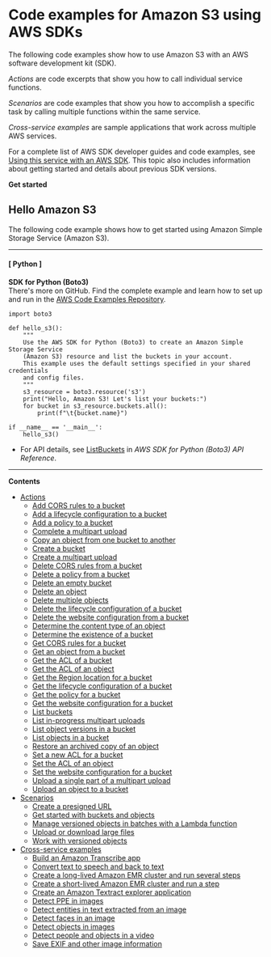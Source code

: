 # Code examples for Amazon S3 using AWS SDKs<a name="service_code_examples"></a>

The following code examples show how to use Amazon S3 with an AWS software development kit \(SDK\)\. 

*Actions* are code excerpts that show you how to call individual service functions\.

*Scenarios* are code examples that show you how to accomplish a specific task by calling multiple functions within the same service\.

*Cross\-service examples* are sample applications that work across multiple AWS services\.

For a complete list of AWS SDK developer guides and code examples, see [Using this service with an AWS SDK](UsingAWSSDK.md#sdk-general-information-section)\. This topic also includes information about getting started and details about previous SDK versions\.

**Get started**

## Hello Amazon S3<a name="example_s3_Hello_section"></a>

The following code example shows how to get started using Amazon Simple Storage Service \(Amazon S3\)\.

------
#### [ Python ]

**SDK for Python \(Boto3\)**  
 There's more on GitHub\. Find the complete example and learn how to set up and run in the [AWS Code Examples Repository](https://github.com/awsdocs/aws-doc-sdk-examples/tree/main/python/example_code/s3#code-examples)\. 
  

```
import boto3

def hello_s3():
    """
    Use the AWS SDK for Python (Boto3) to create an Amazon Simple Storage Service
    (Amazon S3) resource and list the buckets in your account.
    This example uses the default settings specified in your shared credentials
    and config files.
    """
    s3_resource = boto3.resource('s3')
    print("Hello, Amazon S3! Let's list your buckets:")
    for bucket in s3_resource.buckets.all():
        print(f"\t{bucket.name}")

if __name__ == '__main__':
    hello_s3()
```
+  For API details, see [ListBuckets](https://docs.aws.amazon.com/goto/boto3/s3-2006-03-01/ListBuckets) in *AWS SDK for Python \(Boto3\) API Reference*\. 

------

**Contents**
+ [Actions](service_code_examples_actions.md)
  + [Add CORS rules to a bucket](example_s3_PutBucketCors_section.md)
  + [Add a lifecycle configuration to a bucket](example_s3_PutBucketLifecycleConfiguration_section.md)
  + [Add a policy to a bucket](example_s3_PutBucketPolicy_section.md)
  + [Complete a multipart upload](example_s3_CompleteMultipartUpload_section.md)
  + [Copy an object from one bucket to another](example_s3_CopyObject_section.md)
  + [Create a bucket](example_s3_CreateBucket_section.md)
  + [Create a multipart upload](example_s3_CreateMultipartUpload_section.md)
  + [Delete CORS rules from a bucket](example_s3_DeleteBucketCors_section.md)
  + [Delete a policy from a bucket](example_s3_DeleteBucketPolicy_section.md)
  + [Delete an empty bucket](example_s3_DeleteBucket_section.md)
  + [Delete an object](example_s3_DeleteObject_section.md)
  + [Delete multiple objects](example_s3_DeleteObjects_section.md)
  + [Delete the lifecycle configuration of a bucket](example_s3_DeleteBucketLifecycle_section.md)
  + [Delete the website configuration from a bucket](example_s3_DeleteBucketWebsite_section.md)
  + [Determine the content type of an object](example_s3_HeadObject_section.md)
  + [Determine the existence of a bucket](example_s3_HeadBucket_section.md)
  + [Get CORS rules for a bucket](example_s3_GetBucketCors_section.md)
  + [Get an object from a bucket](example_s3_GetObject_section.md)
  + [Get the ACL of a bucket](example_s3_GetBucketAcl_section.md)
  + [Get the ACL of an object](example_s3_GetObjectAcl_section.md)
  + [Get the Region location for a bucket](example_s3_GetBucketLocation_section.md)
  + [Get the lifecycle configuration of a bucket](example_s3_GetBucketLifecycleConfiguration_section.md)
  + [Get the policy for a bucket](example_s3_GetBucketPolicy_section.md)
  + [Get the website configuration for a bucket](example_s3_GetBucketWebsite_section.md)
  + [List buckets](example_s3_ListBuckets_section.md)
  + [List in\-progress multipart uploads](example_s3_ListMultipartUploads_section.md)
  + [List object versions in a bucket](example_s3_ListObjectVersions_section.md)
  + [List objects in a bucket](example_s3_ListObjects_section.md)
  + [Restore an archived copy of an object](example_s3_RestoreObject_section.md)
  + [Set a new ACL for a bucket](example_s3_PutBucketAcl_section.md)
  + [Set the ACL of an object](example_s3_PutObjectAcl_section.md)
  + [Set the website configuration for a bucket](example_s3_PutBucketWebsite_section.md)
  + [Upload a single part of a multipart upload](example_s3_UploadPart_section.md)
  + [Upload an object to a bucket](example_s3_PutObject_section.md)
+ [Scenarios](service_code_examples_scenarios.md)
  + [Create a presigned URL](example_s3_Scenario_PresignedUrl_section.md)
  + [Get started with buckets and objects](example_s3_Scenario_GettingStarted_section.md)
  + [Manage versioned objects in batches with a Lambda function](example_s3_Scenario_BatchObjectVersioning_section.md)
  + [Upload or download large files](example_s3_Scenario_UsingLargeFiles_section.md)
  + [Work with versioned objects](example_s3_Scenario_ObjectVersioningUsage_section.md)
+ [Cross\-service examples](service_code_examples_cross-service_examples.md)
  + [Build an Amazon Transcribe app](example_cross_TranscriptionApp_section.md)
  + [Convert text to speech and back to text](example_cross_Telephone_section.md)
  + [Create a long\-lived Amazon EMR cluster and run several steps](example_cross_LongLivedEmrCluster_section.md)
  + [Create a short\-lived Amazon EMR cluster and run a step](example_cross_ShortLivedEmrCluster_section.md)
  + [Create an Amazon Textract explorer application](example_cross_TextractExplorer_section.md)
  + [Detect PPE in images](example_cross_RekognitionPhotoAnalyzerPPE_section.md)
  + [Detect entities in text extracted from an image](example_cross_TextractComprehendDetectEntities_section.md)
  + [Detect faces in an image](example_cross_DetectFaces_section.md)
  + [Detect objects in images](example_cross_RekognitionPhotoAnalyzer_section.md)
  + [Detect people and objects in a video](example_cross_RekognitionVideoDetection_section.md)
  + [Save EXIF and other image information](example_cross_DetectLabels_section.md)